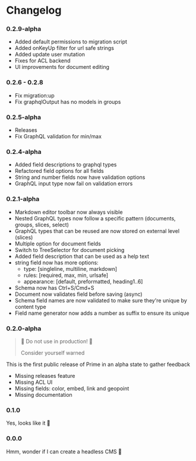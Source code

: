 # Changelog

### 0.2.9-alpha

- Added default permissions to migration script
- Added onKeyUp filter for url safe strings
- Added update user mutation
- Fixes for ACL backend
- UI improvements for document editing

### 0.2.6 - 0.2.8

- Fix migration:up
- Fix graphqlOutput has no models in groups

### 0.2.5-alpha

- Releases
- Fix GraphQL validation for min/max

### 0.2.4-alpha

- Added field descriptions to graphql types
- Refactored field options for all fields
- String and number fields now have validation options
- GraphQL input type now fail on validation errors

### 0.2.1-alpha

- Markdown editor toolbar now always visible
- Nested GraphQL types now follow a specific pattern (documents, groups, slices, select)
- GraphQL types that can be reused are now stored on external level (slices)
- Multiple option for document fields
- Switch to TreeSelector for document picking
- Added field description that can be used as a help text
- string field now has more options:
  - type: [singleline, multiline, markdown]
  - rules: [required, max, min, urlsafe]
  - appearance: [default, preformatted, heading1..6]
- Schema now has Ctrl+S/Cmd+S
- Document now validates field before saving (async)
- Schema field names are now validated to make sure they're unique by content type
- Field name generator now adds a number as suffix to ensure its unique

### 0.2.0-alpha

> 🚨 Do not use in production! 🚨
>
> Consider yourself warned

This is the first public release of Prime in an alpha state to gather feedback

- Missing releases feature
- Missing ACL UI
- Missing fields: color, embed, link and geopoint
- Missing documentation

### 0.1.0

Yes, looks like it 🤔

### 0.0.0

Hmm, wonder if I can create a headless CMS 🤪
